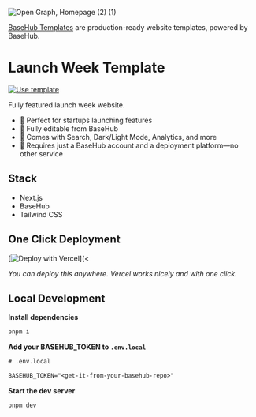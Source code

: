 ![Open Graph, Homepage (2) (1)](https://assets.basehub.com/14f2efe8/14daa75b873fdcaa2a44c113d3192970/basehub-ai-week-og.jpg)

[BaseHub Templates](https://basehub.com/templates) are production-ready website templates, powered by BaseHub.

# Launch Week Template

[![Use template](https://basehub.com/template-button.svg)](https://basehub.com/basehub/ai-week)

Fully featured launch week website.

- 🔸 Perfect for startups launching features
- 🔸 Fully editable from BaseHub
- 🔸 Comes with Search, Dark/Light Mode, Analytics, and more
- 🔸 Requires just a BaseHub account and a deployment platform—no other service

## Stack

- Next.js
- BaseHub
- Tailwind CSS

## One Click Deployment

[![Deploy with Vercel](https://vercel.com/button)](<[](https://vercel.com/new/clone?repository-url=https%3A%2F%2Fgithub.com%2Fbasehub-ai%2Flaunch-week-template&integration-ids=oac_xwgyJe0UwFLtsKIvIScYh0rY&env=&demo-url=https%3A%2F%2Flaunch-week-template.basehub.com%2F&demo-description=Introducing%20the%20%E2%80%9CLaunch%20Week%20Template%E2%80%9D%20by%20BaseHub%E2%80%94a%20sleek%2C%20modern%2C%20and%20fully%20responsive%20solution%20for%20your%20product%20launch%20needs.%20This%20template%20is%20designed%20to%20empower%20startups%20and%20companies%20with%20an%20intuitive%2C%20easy-to-navigate%20interface%20that%20seamlessly%20integrates%20with%20BaseHub.%0A%0AKey%20Features%3A%0A%0A%09%E2%80%A2%09Responsive%20Design%3A%20Ensures%20optimal%20viewing%20experience%20across%20all%20devices%2C%20from%20desktops%20to%20smartphones.%0A%09%E2%80%A2%09Launch%20Timeline%3A%20Showcase%20your%20launch%20schedule%20with%20daily%20feature%20announcements%20and%20updates.%0A%09%E2%80%A2%09Feature%20Highlights%3A%20Dedicated%20sections%20to%20highlight%20your%20new%20features%20and%20improvements.%0A%09%E2%80%A2%09SEO%20Friendly%3A%20Built%20with%20SEO%20best%20practices%20in%20mind%20to%20improve%20your%20search%20engine%20rankings%20and%20drive%20organic%20traffic.%0A%09%E2%80%A2%09Interactive%20Elements%3A%20Engage%20visitors%20with%20interactive%20components%20and%20smooth%20animations.%0A%09%E2%80%A2%09Integrated%20Analytics%3A%20Easy%20integration%20with%20popular%20analytics%20tools%20to%20track%20and%20analyze%20website%20performance.%0A%09%E2%80%A2%09Social%20Media%20Integration%3A%20Connect%20and%20engage%20with%20your%20audience%20through%20seamless%20social%20media%20integration.%0A%09%E2%80%A2%09Text%20based%20Search%3A%20Out%20of%20the%20box%20integrated%20search%20with%20BaseHub%0A%09%E2%80%A2%09Dark%2FLight%20Mode%3A%20Toggle%20between%20themes%20for%20optimal%20user%20experience.%0A%0AWhether%20you%20are%20launching%20a%20new%20product%2C%20announcing%20major%20features%2C%20or%20building%20excitement%20for%20your%20startup%27s%20latest%20innovations%2C.)

_You can deploy this anywhere. Vercel works nicely and with one click._

## Local Development

**Install dependencies**

```bash
pnpm i
```

**Add your BASEHUB_TOKEN to `.env.local`**

```txt
# .env.local

BASEHUB_TOKEN="<get-it-from-your-basehub-repo>"
```

**Start the dev server**

```bash
pnpm dev
```
